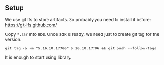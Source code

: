 
## Setup

We use git lfs to store artifacts. So probably you need to install it before: https://git-lfs.github.com/

Copy `*.aar` into libs.
Once sdk is ready, we need just to create git tag for the version.
```
git tag -a -m "5.16.10.17706" 5.16.10.17706 && git push --follow-tags
```
It is enough to start using library.

